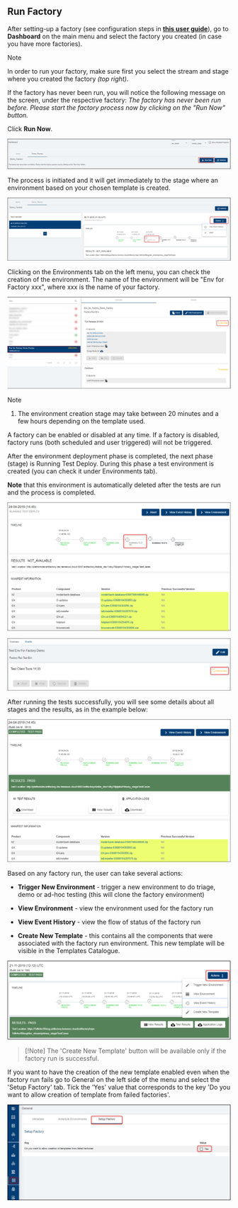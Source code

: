 
## Run Factory ##


After setting-up a factory (see configuration steps in <a href="./factories.md#set-up-create-a-factory" target="blank"><b>this user guide</b></a>), go to **Dashboard** on the main menu and select the factory you created (in case you have more factories). 

> [!Note]
> In order to run your factory, make sure first you select the stream and stage where you created the factory *(top right)*.

If the factory has never been run, you will notice the following message on the screen, under the respective factory: *The factory has never been run before. Please start the factory process now by clicking on the "Run Now" button.*



Click **Run Now**.

![](./images/run-factory-dashboard.png)

The process is initiated and it will get immediately to the stage where an environment based on your chosen template is created. 

![](./images/run-factory-deploy.png)

Clicking on the Environments tab on the left menu, you can check the creation of the environment. The name of the environment will be "Env for Factory xxx", where xxx is the name of your factory.

![](./images/run-factory-environment-create.png)

> [!Note]
> 1. The environment creation stage may take between 20 minutes and a few hours depending on the template used. 
> 
>  A factory can be enabled or disabled at any time. If a factory is disabled, factory runs (both scheduled and user triggered) will not be triggered. 


After the environment deployment phase is completed, the next phase (stage) is Running Test Deploy. During this phase a test environment is created (you can check it under Environments tab). 

**Note** that this environment is automatically deleted after the tests are run and the process is completed.

![](./images/run-factory-test-deploy.png)

![](./images/run-factory-create-test.png)


After running the tests successfully, you will see some details about all stages and the results, as in the example below:

![](./images/run-factory-completed.png)

Based on any factory run, the user can take several actions:

- **Trigger New Environment** - trigger a new environment to do triage, demo or ad-hoc testing (this will clone the factory environment)

- **View Environment** - view the environment used for the factory run

- **View Event History** - view the flow of status of the factory run

- **Create New Template** - this contains all the components that were associated with the factory run environment. This new template will be visible in the Templates Catalogue.

![](./images/run-factory-new-environment.png)

> [!Note] The 'Create New Template' button will be available only if the factory run is successful. 
> 
If  you want to have the creation of the new template enabled even when the factory run fails go to General on the left side of the menu and select the 'Setup Factory' tab. Tick the 'Yes' value that corresponds to the key 'Do you want to allow creation of template from failed factories'.

![](./images/trigger-new-template.png)